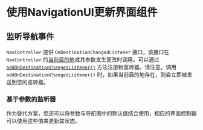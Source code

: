 # 使用NavigationUI更新界面组件

## 监听导航事件

`NavController` 提供 `OnDestinationChangedListener` 接口，该接口在 `NavController` 的[当前目的地](https://developer.android.com/reference/androidx/navigation/NavController?hl=zh-cn#getCurrentDestination())或其参数发生更改时调用。可以通过 [`addOnDestinationChangedListener()`](https://developer.android.com/reference/androidx/navigation/NavController?hl=zh-cn#addOnDestinationChangedListener(androidx.navigation.NavController.OnDestinationChangedListener)) 方法注册新监听器。请注意，调用 `addOnDestinationChangedListener()` 时，如果当前目的地存在，则会立即被发送到您的监听器。

### 基于参数的监听器

作为替代方案，您还可以将参数与导航图中的默认值结合使用，相应的界面控制器可以使用这些值来更新其状态。
